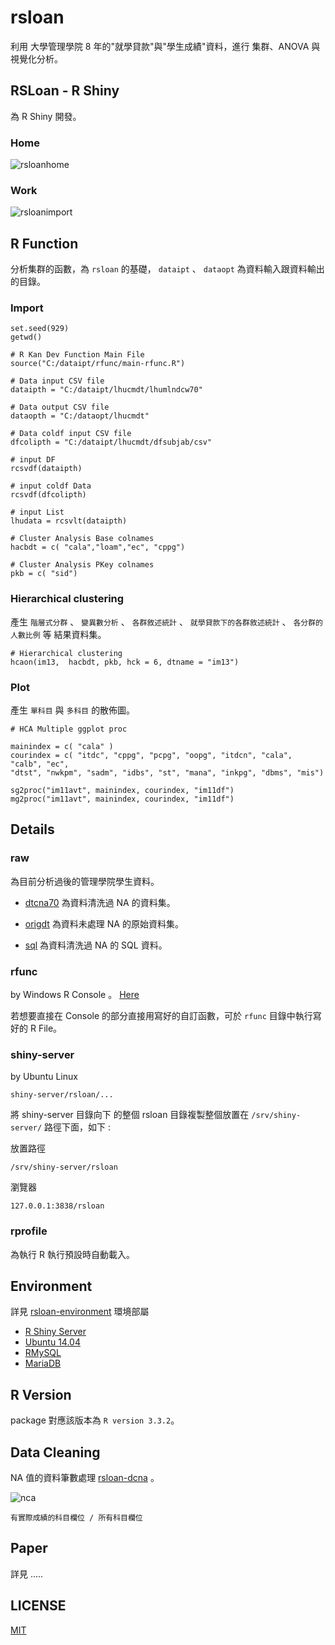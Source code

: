 # rsloan

利用 大學管理學院 8 年的"就學貸款"與"學生成績"資料，進行 集群、ANOVA 與視覺化分析。

## RSLoan - R Shiny

為 R Shiny 開發。

### Home

![rsloanhome](https://cloud.githubusercontent.com/assets/6993715/26279500/895e3722-3de8-11e7-8165-7b8c544483eb.png)


### Work

![rsloanimport](https://cloud.githubusercontent.com/assets/6993715/26279502/a8cb9f50-3de8-11e7-8245-6f5d8a93b12d.png)


## R Function

分析集群的函數，為 `rsloan` 的基礎， `dataipt` 、 `dataopt` 為資料輸入跟資料輸出的目錄。

### Import

```
set.seed(929)
getwd()

# R Kan Dev Function Main File
source("C:/dataipt/rfunc/main-rfunc.R")

# Data input CSV file
dataipth = "C:/dataipt/lhucmdt/lhumlndcw70"

# Data output CSV file
dataopth = "C:/dataopt/lhucmdt"

# Data coldf input CSV file
dfcolipth = "C:/dataipt/lhucmdt/dfsubjab/csv"

# input DF
rcsvdf(dataipth)

# input coldf Data
rcsvdf(dfcolipth)

# input List
lhudata = rcsvlt(dataipth)

# Cluster Analysis Base colnames 
hacbdt = c( "cala","loam","ec", "cppg")

# Cluster Analysis PKey colnames 
pkb = c( "sid")
```


### Hierarchical clustering

產生 `階層式分群` 、 `變異數分析` 、 `各群敘述統計` 、 `就學貸款下的各群敘述統計` 、 `各分群的人數比例` 等 結果資料集。

```
# Hierarchical clustering
hcaon(im13,  hacbdt, pkb, hck = 6, dtname = "im13")
```


### Plot

產生 `單科目` 與 `多科目` 的散佈圖。

```
# HCA Multiple ggplot proc

mainindex = c( "cala" )
courindex = c( "itdc", "cppg", "pcpg", "oopg", "itdcn", "cala", "calb", "ec", 
"dtst", "nwkpm", "sadm", "idbs", "st", "mana", "inkpg", "dbms", "mis")

sg2proc("im11avt", mainindex, courindex, "im11df")
mg2proc("im11avt", mainindex, courindex, "im11df")
```

## Details

### raw

為目前分析過後的管理學院學生資料。

- [dtcna70](https://github.com/kancheng/rsloan/tree/master/raw/dtcna70) 為資料清洗過 NA 的資料集。

- [origdt](https://github.com/kancheng/rsloan/tree/master/raw/origdt) 為資料未處理 NA 的原始資料集。

- [sql](https://github.com/kancheng/rsloan/tree/master/raw/sql) 為資料清洗過 NA 的 SQL 資料。


### rfunc

by Windows R Console 。 [Here](https://github.com/kancheng/rsloan/blob/master/man/rfunc.md)

若想要直接在 Console 的部分直接用寫好的自訂函數，可於 `rfunc` 目錄中執行寫好的 R File。


### shiny-server

by Ubuntu Linux

```
shiny-server/rsloan/...
``` 

將 shiny-server 目錄向下 的整個 rsloan 目錄複製整個放置在 `/srv/shiny-server/` 路徑下面，如下 :

放置路徑
```
/srv/shiny-server/rsloan
```

瀏覽器
```
127.0.0.1:3838/rsloan
```

### rprofile

為執行 R 執行預設時自動載入。


## Environment

詳見 [rsloan-environment](https://github.com/kancheng/rsloan-environment) 環境部屬

- [R Shiny Server](https://github.com/rstudio/shiny-server)
- [Ubuntu 14.04](https://en.wikipedia.org/wiki/Ubuntu_(operating_system))
- [RMySQL](https://github.com/rstats-db/RMySQL)
- [MariaDB](https://en.wikipedia.org/wiki/MariaDB)

## R Version

package 對應該版本為 `R version 3.3.2`。


## Data Cleaning

NA 值的資料筆數處理 [rsloan-dcna](https://github.com/kancheng/rsloan-dcna) 。

![nca](https://cloud.githubusercontent.com/assets/6993715/26279527/1e21e4bc-3de9-11e7-9e47-26c9c852b130.PNG)

```
有實際成績的科目欄位 / 所有科目欄位
```


## Paper

詳見 .....


## LICENSE

[MIT](https://github.com/kancheng/rsloan/blob/master/LICENSE)


